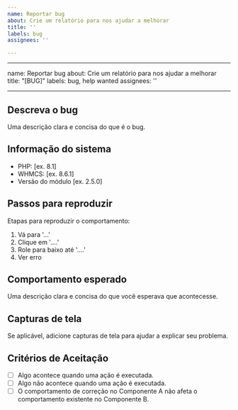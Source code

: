 ```yaml
---
name: Reportar bug
about: Crie um relatório para nos ajudar a melhorar
title: ''
labels: bug
assignees: ''

---
```


---
name: Reportar bug
about: Crie um relatório para nos ajudar a melhorar
title: "[BUG]"
labels: bug, help wanted
assignees: ''

---

## Descreva o bug
Uma descrição clara e concisa do que é o bug.

## Informação do sistema
- PHP: [ex. 8.1]
- WHMCS: [ex. 8.6.1]
- Versão do módulo [ex. 2.5.0]

## Passos para reproduzir
Etapas para reproduzir o comportamento:
1. Vá para '...'
2. Clique em '....'
3. Role para baixo até '....'
4. Ver erro

## Comportamento esperado
Uma descrição clara e concisa do que você esperava que acontecesse.

## Capturas de tela
Se aplicável, adicione capturas de tela para ajudar a explicar seu problema.

## Critérios de Aceitação

<!-- Defina as condições que devem ser verdadeiras para encerrar o problema. -->

- [ ] Algo acontece quando uma ação é executada.
- [ ] Algo não acontece quando uma ação é executada.
- [ ] O comportamento de correção no Componente A não afeta o comportamento existente no Componente B.

